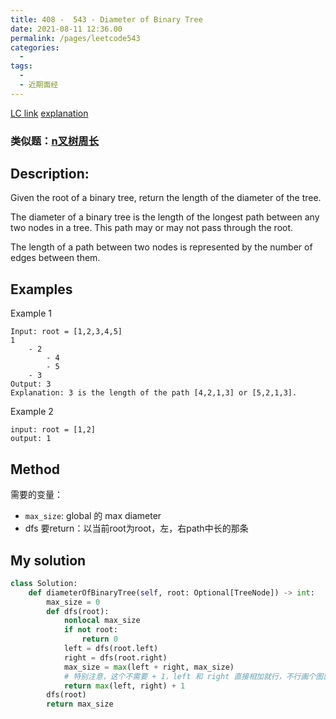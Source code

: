 ```yaml
---
title: 408 -  543 - Diameter of Binary Tree
date: 2021-08-11 12:36.00
permalink: /pages/leetcode543
categories:
  - 
tags:
  - 
  - 近期面经
---
```

[LC link](https://leetcode.com/problems/diameter-of-binary-tree/)
[explanation](https://leetcode-cn.com/problems/diameter-of-binary-tree/solution/hot-100-9er-cha-shu-de-zhi-jing-python3-di-gui-ye-/)
### 类似题：[n叉树周长](https://emmableu.github.io/blog/pages/430475)
## Description:
Given the root of a binary tree, return the length of the diameter of the tree.

The diameter of a binary tree is the length of the longest path between any two nodes in a tree. This path may or may not pass through the root.

The length of a path between two nodes is represented by the number of edges between them.


## Examples
Example 1
```
Input: root = [1,2,3,4,5]
1
    - 2
        - 4
        - 5
    - 3
Output: 3
Explanation: 3 is the length of the path [4,2,1,3] or [5,2,1,3].
```
Example 2
```
input: root = [1,2]
output: 1
```
## Method
需要的变量：
- `max_size`: global 的 max diameter
- dfs 要return：以当前root为root，左，右path中长的那条

## My solution
```python
class Solution:
    def diameterOfBinaryTree(self, root: Optional[TreeNode]) -> int:
        max_size = 0
        def dfs(root):
            nonlocal max_size
            if not root:
                return 0
            left = dfs(root.left) 
            right = dfs(root.right) 
            max_size = max(left + right, max_size)
            # 特别注意，这个不需要 + 1，left 和 right 直接相加就行，不行画个图就懂了
            return max(left, right) + 1
        dfs(root)
        return max_size
```
